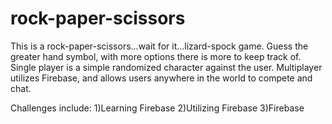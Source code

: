 # rock-paper-scissors

This is a rock-paper-scissors...wait for it...lizard-spock game.
Guess the greater hand symbol, with more options there is more to keep track of.
Single player is a simple randomized character against the user.
Multiplayer utilizes Firebase, and allows users anywhere in the world to compete and chat.

Challenges include:
1)Learning Firebase
2)Utilizing Firebase
3)Firebase
